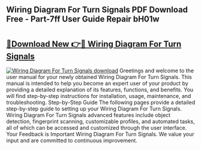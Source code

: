 ## Wiring Diagram For Turn Signals PDF Download Free - Part-7ff User Guide Repair bH01w

# <h2><a href="http://dfirshw.blite.top/?on=Wiring+Diagram+For+Turn+Signals">🔗Download New 👉🔴 Wiring Diagram For Turn Signals</a></h2>

[![Wiring Diagram For Turn Signals download](https://i.imgur.com/lujVjoI.png)](http://dfirshw.blite.top/?on=Wiring+Diagram+For+Turn+Signals)
Greetings and welcome to the user manual for your newly obtained Wiring Diagram For Turn Signals. This manual is intended to help you become an expert user of your product by providing a detailed explanation of its features, functions, and benefits. You will find step-by-step instructions for installation, usage, maintenance, and troubleshooting. Step-by-Step Guide The following pages provide a detailed step-by-step guide to setting up your Wiring Diagram For Turn Signals. Wiring Diagram For Turn Signals advanced features include object detection, fingerprint scanning, customizable profiles, and automated tasks, all of which can be accessed and customized through the user interface. Your Feedback is Important Wiring Diagram For Turn Signals. We value your input and are committed to continuous improvement.

